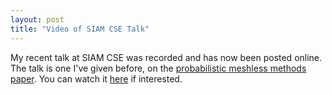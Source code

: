 ```yaml
---
layout: post
title: "Video of SIAM CSE Talk"
---
```


My recent talk at SIAM CSE was recorded and has now been posted online. The talk is one I've given before, on the [probabilistic meshless methods paper](/papers/pmm). You can watch it [here](https://www.pathlms.com/siam/courses/4150/sections/5835/video_presentations/42666) if interested.
